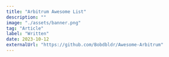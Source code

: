 ```yaml
---
title: "Arbitrum Awesome List"
description: ""
image: "./assets/banner.png"
tag: "Article"
label: "Written"
date: 2023-10-12
externalUrl: "https://github.com/Bobdbldr/Awesome-Arbitrum"
---
```

